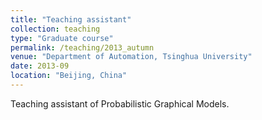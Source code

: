 ```yaml
---
title: "Teaching assistant"
collection: teaching
type: "Graduate course"
permalink: /teaching/2013_autumn
venue: "Department of Automation, Tsinghua University"
date: 2013-09
location: "Beijing, China"
---
```


Teaching assistant of Probabilistic Graphical Models.
